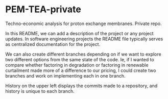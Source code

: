 # PEM-TEA-private
Techno-economic analysis for proton exchange membranes. Private repo. 

In this README, we can add a description of the project or any project updates. In software engineering projects the README file typically serves as centralized documentation for the project. 

We can also create different branches depending on if we want to explore two different options from the same state of the code. Ie, if I wanted to compare whether factoring in degradation or factoring in renewable curtailment made more of a difference to our pricing, I could create two branches and work on implementing each in one branch.  

History on the upper left displays the commits made to a repository, and history is unique to each branch. 
